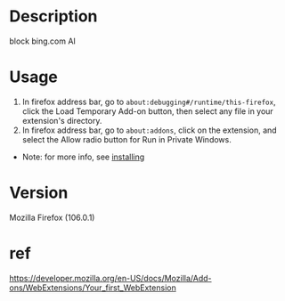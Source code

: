 # Description
block bing.com AI

# Usage
1. In firefox address bar, go to ```about:debugging#/runtime/this-firefox```, click the Load Temporary Add-on button, then select any file in your extension's directory.
2. In firefox address bar, go to ```about:addons```, click on the extension, and select the Allow radio button for Run in Private Windows.
* Note: for more info, see [installing](https://developer.mozilla.org/en-US/docs/Mozilla/Add-ons/WebExtensions/Your_first_WebExtension#installing)

# Version
Mozilla Firefox (106.0.1)

# ref
https://developer.mozilla.org/en-US/docs/Mozilla/Add-ons/WebExtensions/Your_first_WebExtension

